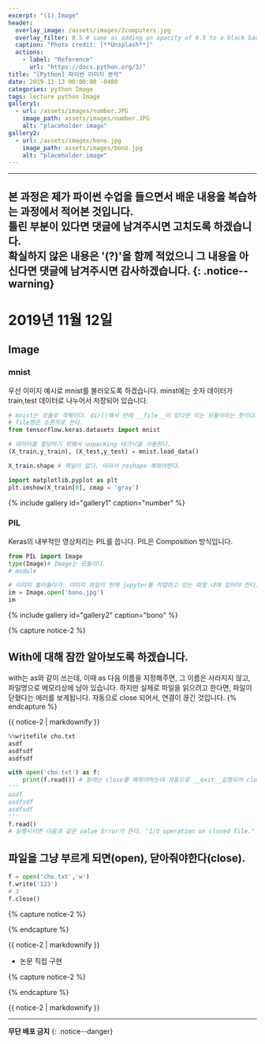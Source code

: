 ```yaml
---
excerpt: "(1) Image"
header:
  overlay_image: /assets/images/2computers.jpg
  overlay_filter: 0.5 # same as adding an opacity of 0.5 to a black background
  caption: "Photo credit: [**Unsplash**]"
  actions:
    - label: "Reference"
      url: "https://docs.python.org/3/"
title: "[Python] 파이썬 이미지 분석"
date: 2019-11-13 00:00:00 -0400
categories: python Image
tags: lecture python Image
gallery1:
  - url: /assets/images/number.JPG
    image_path: assets/images/number.JPG
    alt: "placeholder image"
gallery2:
  - url: /assets/images/bono.jpg
    image_path: assets/images/bono.jpg
    alt: "placeholder image"    
---
```


---
**본 과정은 제가 파이썬 수업을 들으면서 배운 내용을 복습하는 과정에서 적어본 것입니다.<br> 틀린 부분이 있다면 댓글에 남겨주시면 고치도록 하겠습니다.<br> 확실하지 않은 내용은 '(?)'을 함께 적었으니 그 내용을 아신다면 댓글에 남겨주시면 감사하겠습니다.** 
{: .notice--warning}
--- 

# 2019년 11월 12일 
## Image  

### mnist
우선 이미지 예시로 mnist를 불러오도록 하겠습니다. minst에는 숫자 데이터가 train,test 데이터로 나누어서 저장되어 있습니다. 

```python
# mnist는 모듈로 객체이다. dir()해서 안에 __file__이 있다면 이는 모듈이라는 뜻이다. 
# file명은 소문자로 쓴다.
from tensorflow.keras.datasets import mnist 

# 데이터를 할당하기 위해서 unpacking 테크닉을 사용한다. 
(X_train,y_train), (X_test,y_test) = mnist.load_data()

X_train.shape # 채널이 없다. 따라서 reshape 해줘야한다. 

import matplotlib.pyplot as plt
plt.imshow(X_train[0], cmap = 'gray')
```
{% include gallery id="gallery1" caption="number" %}


### PIL 
Keras의 내부적인 영상처리는 PIL를 씁니다. PIL은 Composition 방식입니다. 

```python
from PIL import Image 
type(Image)# Image는 모듈이다.
# module 

# 이미지 불러들이기: 이미지 파일이 현재 jupyter를 작업하고 있는 파일 내에 있어야 한다.
im = Image.open('bono.jpg')
im
```
{% include gallery id="gallery2" caption="bono" %}



{% capture notice-2 %}
## With에 대해 잠깐 알아보도록 하겠습니다. 
with는 as와 같이 쓰는데, 이때 as 다음 이름을 지정해주면, 그 이름은 사라지지 않고, 파일명으로 메모리상에 남아 있습니다. 
하지만 실제로 파일을 읽으려고 한다면, 파일이 닫혔다는 에러를 보게됩니다. 자동으로 close 되어서, 연결이 끊긴 것입니다. 
{% endcapture %}

<div class="notice">{{ notice-2 | markdownify }}</div>

```python
%%writefile cho.txt
asdf
asdfsdf
asdfsdf

with open('cho.txt') as f:
    print(f.read()) # 원래는 close를 해줘야하는데 자동으로 __exit__실행되어 close 된다.
'''
asdf
asdfsdf
asdfsdf
'''
f.read()
# 실행시키면 다음과 같은 value Error가 뜬다. "I/O operation on closed file."
```

## 파일을 그냥 부르게 되면(open), 닫아줘야한다(close). 

```python
f = open('cho.txt','w')
f.write('123')
# 3
f.close()
```







{% capture notice-2 %}

{% endcapture %}

<div class="notice">{{ notice-2 | markdownify }}</div>



- 논문 직접 구현 

{% capture notice-2 %}

{% endcapture %}

<div class="notice">{{ notice-2 | markdownify }}</div>




---
**무단 배포 금지** 
{: .notice--danger}
